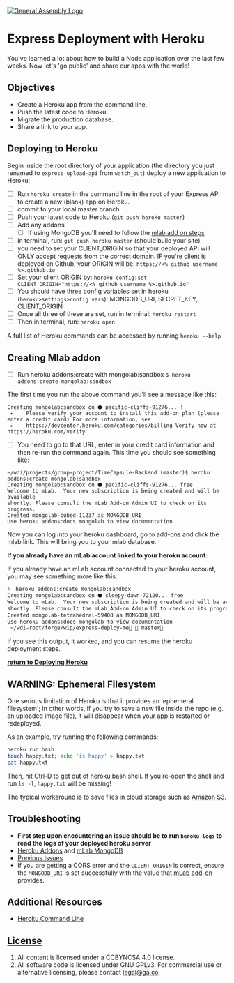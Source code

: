 [![General Assembly Logo](https://camo.githubusercontent.com/1a91b05b8f4d44b5bbfb83abac2b0996d8e26c92/687474703a2f2f692e696d6775722e636f6d2f6b6538555354712e706e67)](https://generalassemb.ly/education/web-development-immersive)

# Express Deployment with Heroku

You've learned a lot about how to build a Node application over the last
few weeks. Now let's 'go public' and share our apps with the world!

## Objectives

- Create a Heroku app from the command line.
- Push the latest code to Heroku.
- Migrate the production database.
- Share a link to your app.

## Deploying to Heroku

Begin inside the root directory of your application (the directory you
just renamed to `express-upload-api` from `watch_out`) deploy a new
application to Heroku:

- [ ] Run `heroku create` in the command line in the root of your Express API to
create a new (blank) app on Heroku.
- [ ] commit to your local master branch
- [ ] Push your latest code to Heroku (`git push heroku master`)
- [ ] Add any addons
  - [ ] If using MongoDB you'll need to follow the [mlab add on steps](#creating-mlab-addon)
- [ ] in terminal, run: `git push heroku master`  (should build your site)
- [ ] you need to set your CLIENT_ORIGIN so that your deployed API will ONLY
accept requests from the correct domain. IF you're client is deployed on Github,
your ORIGIN will be:
      `https://<% github username %>.github.io`
- [ ] Set your client ORIGIN by:
      `heroku config:set CLIENT_ORIGIN="https://<% github username %>.github.io"`
- [ ] You should have three config variables set in heroku
(`heroku>settings>config vars`): MONGODB_URI, SECRET_KEY, CLIENT_ORIGIN
- [ ] Once all three of these are set, run in terminal: `heroku restart`
- [ ] Then in terminal, run: `heroku open`

A full list of Heroku commands can be accessed by running `heroku --help`

## Creating Mlab addon

- [ ] Run heroku addons:create with mongolab:sandbox
`$ heroku addons:create mongolab:sandbox`

The first time you run the above command you'll see a message like this:

```
Creating mongolab:sandbox on ⬢ pacific-cliffs-91276... !
 ▸    Please verify your account to install this add-on plan (please enter a credit card) For more information, see
 ▸    https://devcenter.heroku.com/categories/billing Verify now at https://heroku.com/verify
```

- [ ] You need to go to that URL, enter in your credit card information and then
 re-run the command again. This time you should see something like:

```
~/wdi/projects/group-project/TimeCapsule-Backend (master)$ heroku addons:create mongolab:sandbox
Creating mongolab:sandbox on ⬢ pacific-cliffs-91276... free
Welcome to mLab.  Your new subscription is being created and will be available
shortly. Please consult the mLab Add-on Admin UI to check on its progress.
Created mongolab-cubed-11237 as MONGODB_URI
Use heroku addons:docs mongolab to view documentation
```

Now you can log into your heroku dashboard, go to add-ons and click the mlab
link. This will bring you to your mlab database.

**If you already have an mLab account linked to your heroku account:**

If you already have an mLab account connected to your heroku account, you may
see something more like this:

```sh
〉 heroku addons:create mongolab:sandbox
Creating mongolab:sandbox on ⬢ sleepy-dawn-72120... free
Welcome to mLab.  Your new subscription is being created and will be available
shortly. Please consult the mLab Add-on Admin UI to check on its progress.
Created mongolab-tetrahedral-59408 as MONGODB_URI
Use heroku addons:docs mongolab to view documentation
 ~/wdi-root/forge/wip/express-deploy-me  master
```

If you see this output, it worked, and you can resume the heroku deployment steps.

**[return to Deploying Heroku](#deploying-to-heroku)**

## WARNING: Ephemeral Filesystem

One serious limitation of Heroku is that it provides an 'ephemeral filesystem';
in other words, if you try to save a new file inside the repo (e.g. an uploaded
image file), it will disappear when your app is restarted or redeployed.

As an example, try running the following commands:

```sh
heroku run bash
touch happy.txt; echo 'is happy' > happy.txt
cat happy.txt
```

Then, hit Ctrl-D to get out of heroku bash shell. If you re-open the shell and
run `ls -l`, `happy.txt` will be missing!

The typical workaround is to save files in cloud storage such as [Amazon
S3](https://aws.amazon.com/s3/).

## Troubleshooting

- **First step upon encountering an issue should be to run `heroku logs` to
read the logs of your deployed heroku server**
- [Heroku Addons](https://devcenter.heroku.com/articles/managing-add-ons) and [mLab MongoDB](https://elements.heroku.com/addons/mongolab)
- [Previous Issues](https://git.generalassemb.ly/ga-wdi-boston/team-project/issues?utf8=%E2%9C%93&q=is%3Aissue%20deploy%2C%20heroku)
- If you are getting a CORS error and the `CLIENT_ORIGIN` is correct, ensure the
`MONGODB_URI` is set successfully with the value that [mLab add-on](https://devcenter.heroku.com/articles/mongolab) provides.

## Additional Resources

- [Heroku Command Line](https://devcenter.heroku.com/categories/command-line)

## [License](LICENSE)

1. All content is licensed under a CC­BY­NC­SA 4.0 license.
1. All software code is licensed under GNU GPLv3. For commercial use or
    alternative licensing, please contact legal@ga.co.

